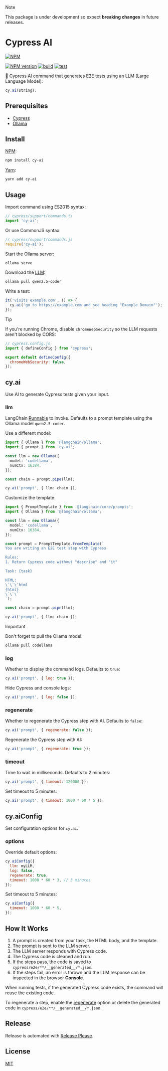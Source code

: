 > [!NOTE]
> This package is under development so expect **breaking changes** in future releases.

# Cypress AI

[![NPM](https://nodei.co/npm/cy-ai.png)](https://nodei.co/npm/cy-ai/)

[![NPM version](https://img.shields.io/npm/v/cy-ai.svg)](https://www.npmjs.com/package/cy-ai)
[![build](https://github.com/ai-action/cy-ai/actions/workflows/build.yml/badge.svg)](https://github.com/ai-action/cy-ai/actions/workflows/build.yml)
[![test](https://github.com/ai-action/cy-ai/actions/workflows/test.yml/badge.svg)](https://github.com/ai-action/cy-ai/actions/workflows/test.yml)

🧪 Cypress AI command that generates E2E tests using an LLM (Large Language Model):

```js
cy.ai(string);
```

## Prerequisites

- [Cypress](https://docs.cypress.io/app/get-started/install-cypress)
- [Ollama](https://ollama.com/download)

## Install

[NPM](https://www.npmjs.com/package/cy-ai):

```sh
npm install cy-ai
```

[Yarn](https://yarnpkg.com/package/cy-ai):

```sh
yarn add cy-ai
```

## Usage

Import command using ES2015 syntax:

```ts
// cypress/support/commands.ts
import 'cy-ai';
```

Or use CommonJS syntax:

```js
// cypress/support/commands.js
require('cy-ai');
```

Start the Ollama server:

```sh
ollama serve
```

Download the [LLM](https://ollama.com/library/qwen2.5-coder):

```sh
ollama pull qwen2.5-coder
```

Write a test:

```js
it('visits example.com', () => {
  cy.ai('go to https://example.com and see heading "Example Domain"');
});
```

> [!TIP]
> If you're running Chrome, disable `chromeWebSecurity` so the LLM requests aren't blocked by CORS:
>
> ```js
> // cypress.config.js
> import { defineConfig } from 'cypress';
>
> export default defineConfig({
>   chromeWebSecurity: false,
> });
> ```

## cy.ai

Use AI to generate Cypress tests given your input.

### llm

LangChain [Runnable](https://js.langchain.com/docs/concepts/runnables/) to invoke. Defaults to a prompt template using the Ollama model `qwen2.5-coder`.

Use a different model:

```ts
import { Ollama } from '@langchain/ollama';
import { prompt } from 'cy-ai';

const llm = new Ollama({
  model: 'codellama',
  numCtx: 16384,
});

const chain = prompt.pipe(llm);

cy.ai('prompt', { llm: chain });
```

Customize the template:

```ts
import { PromptTemplate } from '@langchain/core/prompts';
import { Ollama } from '@langchain/ollama';

const llm = new Ollama({
  model: 'codellama',
  numCtx: 16384,
});

const prompt = PromptTemplate.fromTemplate(`
You are writing an E2E test step with Cypress

Rules:
1. Return Cypress code without "describe" and "it"

Task: {task}

HTML:
\`\`\`html
{html}
\`\`\`
`);

const chain = prompt.pipe(llm);

cy.ai('prompt', { llm: chain });
```

> [!IMPORTANT]
> Don't forget to pull the Ollama model:
>
> ```sh
> ollama pull codellama
> ```

### log

Whether to display the command logs. Defaults to `true`:

```js
cy.ai('prompt', { log: true });
```

Hide Cypress and console logs:

```js
cy.ai('prompt', { log: false });
```

### regenerate

Whether to regenerate the Cypress step with AI. Defaults to `false`:

```js
cy.ai('prompt', { regenerate: false });
```

Regenerate the Cypress step with AI:

```js
cy.ai('prompt', { regenerate: true });
```

### timeout

Time to wait in milliseconds. Defaults to 2 minutes:

```js
cy.ai('prompt', { timeout: 120000 });
```

Set timeout to 5 minutes:

```js
cy.ai('prompt', { timeout: 1000 * 60 * 5 });
```

## cy.aiConfig

Set configuration options for `cy.ai`.

### options

Override default options:

```js
cy.aiConfig({
  llm: myLLM,
  log: false,
  regenerate: true,
  timeout: 1000 * 60 * 3, // 3 minutes
});
```

Set timeout to 5 minutes:

```js
cy.aiConfig({
  timeout: 1000 * 60 * 5,
});
```

## How It Works

1. A prompt is created from your task, the HTML body, and the template.
2. The prompt is sent to the LLM server.
3. The LLM server responds with Cypress code.
4. The Cypress code is cleaned and run.
5. If the steps pass, the code is saved to `cypress/e2e/**/__generated__/*.json`.
6. If the steps fail, an error is thrown and the LLM response can be inspected in the browser **Console**.

When running tests, if the generated Cypress code exists, the command will reuse the existing code.

To regenerate a step, enable the [regenerate](#regenerate) option or delete the generated code in `cypress/e2e/**/__generated__/*.json`.

## Release

Release is automated with [Release Please](https://github.com/googleapis/release-please).

## License

[MIT](https://github.com/ai-action/cy-ai/blob/master/LICENSE)
